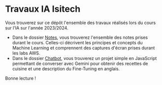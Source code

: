# Travaux IA Isitech

Vous trouverez sur ce dépôt l'ensemble des travaux réalisés lors du cours sur l'IA sur l'année 2023/2024.

* Dans le dossier [Notes](./Notes), vous trouverez l'ensemble des notes prises durant le cours. Celles-ci décrivent les principes et concepts du Machine Learning et comprennent des captures d'écran prises durant les labs AWS.
* Dans le dossier [Chatbot](./Chatbot), vous trouverez un projet simple en JavaScript permettant de converser avec Gemini pour obtenir des recettes de cuisine et une description du Fine-Tuning en anglais.

Bonne lecture !